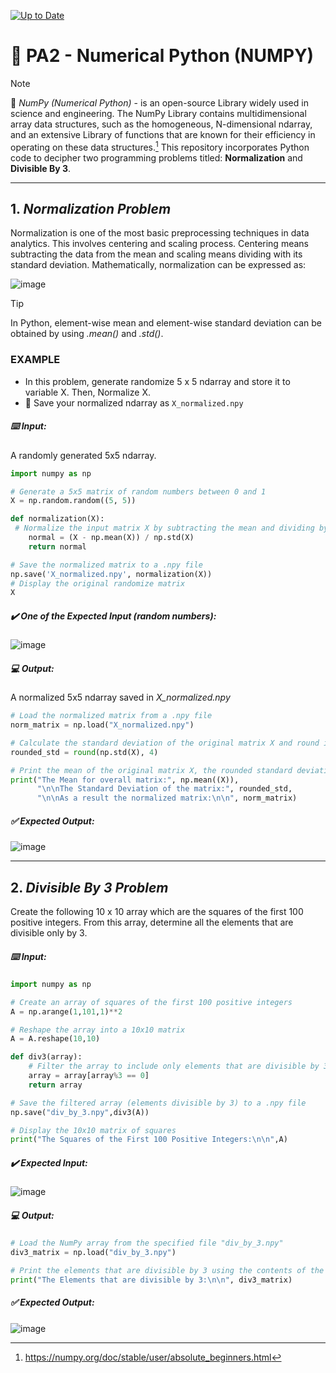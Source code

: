 [![Up to Date](https://github.com/ikatyang/emoji-cheat-sheet/workflows/Up%20to%20Date/badge.svg)](https://github.com/ikatyang/emoji-cheat-sheet/actions?query=workflow%3A%22Up+to+Date%22)

<!-- ![Build Status](https://travis-ci.org/yourusername/yourproject.svg?branch=main) -->

# :bookmark_tabs: PA2 - Numerical Python (NUMPY)


> [!NOTE]
> :open_book: *NumPy (Numerical Python)* - is an open-source Library widely used in science and engineering. The NumPy Library contains multidimensional array data structures, such as the homogeneous, N-dimensional ndarray, and an extensive Library of functions that are known for their efficiency in operating on these data structures.[^1] This repository incorporates Python code to decipher two programming problems titled: **Normalization** and **Divisible By 3**.

[^1]: https://numpy.org/doc/stable/user/absolute_beginners.html

---

## 1. *Normalization Problem*
Normalization is one of the most basic preprocessing techniques in data analytics. This involves centering and scaling process. Centering means subtracting the data from the mean and scaling means dividing with its standard deviation. Mathematically, normalization can be expressed as:

![image](https://github.com/user-attachments/assets/4d721c9d-034e-4c27-be01-c81fce3817fc)

> [!TIP]
> In Python, element-wise mean and element-wise standard deviation can be obtained by using *.mean()* and *.std()*.

 ### EXAMPLE
- In this problem, generate randomize 5 x 5 ndarray and store it to variable X. Then, Normalize X.
- :floppy_disk: Save your normalized ndarray as `X_normalized.npy`

##### :keyboard: *Input:*
A randomly generated 5x5 ndarray.
```python
import numpy as np

# Generate a 5x5 matrix of random numbers between 0 and 1
X = np.random.random((5, 5))

def normalization(X):
 # Normalize the input matrix X by subtracting the mean and dividing by the standard deviation
    normal = (X - np.mean(X)) / np.std(X)
    return normal

# Save the normalized matrix to a .npy file
np.save('X_normalized.npy', normalization(X))
# Display the original randomize matrix
X
```

##### :heavy_check_mark: *One of the Expected Input (random numbers):*
![image](https://github.com/user-attachments/assets/1652f345-53ef-4b99-a935-a0fb214d6420)

##### :computer: *Output:*
A normalized 5x5 ndarray saved in *X_normalized.npy*
```python
# Load the normalized matrix from a .npy file
norm_matrix = np.load("X_normalized.npy")

# Calculate the standard deviation of the original matrix X and round it to 4 decimal places
rounded_std = round(np.std(X), 4)

# Print the mean of the original matrix X, the rounded standard deviation, and the normalized matrix
print("The Mean for overall matrix:", np.mean((X)), 
      "\n\nThe Standard Deviation of the matrix:", rounded_std, 
      "\n\nAs a result the normalized matrix:\n\n", norm_matrix)
```

##### :white_check_mark: *Expected Output:*
![image](https://github.com/user-attachments/assets/8c937782-faae-4f02-9970-43a24a7a8cc5)

--- 

## 2. *Divisible By 3 Problem*
Create the following 10 x 10 array which are the squares of the first 100 positive integers. From this array, determine all the elements that are divisible only by 3.

##### :keyboard: *Input:*
```python
import numpy as np

# Create an array of squares of the first 100 positive integers
A = np.arange(1,101,1)**2

# Reshape the array into a 10x10 matrix
A = A.reshape(10,10)

def div3(array):
    # Filter the array to include only elements that are divisible by 3
    array = array[array%3 == 0]
    return array

# Save the filtered array (elements divisible by 3) to a .npy file
np.save("div_by_3.npy",div3(A))

# Display the 10x10 matrix of squares
print("The Squares of the First 100 Positive Integers:\n\n",A)
```

##### :heavy_check_mark: *Expected Input:*
![image](https://github.com/user-attachments/assets/17475aad-2730-4f68-80a8-73adadc1ac83)

##### :computer: *Output:*
```python
# Load the NumPy array from the specified file "div_by_3.npy"
div3_matrix = np.load("div_by_3.npy")

# Print the elements that are divisible by 3 using the contents of the div3_matrix
print("The Elements that are divisible by 3:\n\n", div3_matrix)
```
##### :white_check_mark: *Expected Output:*
![image](https://github.com/user-attachments/assets/0a24e9cc-b0dd-4fff-91ab-2a616806efa0)
